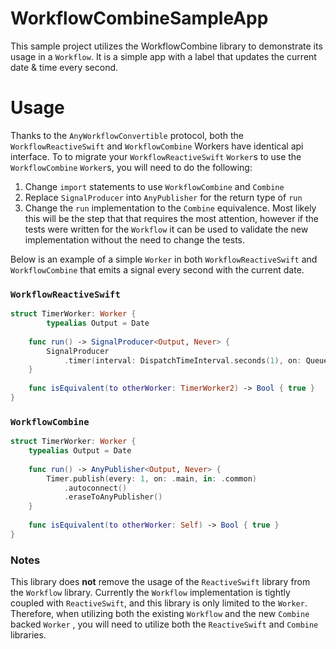 # WorkflowCombineSampleApp 

This sample project utilizes the WorkflowCombine library to demonstrate its usage in a `Workflow`. It is a simple app with a label that updates the current date & time every second.

# Usage

Thanks to the `AnyWorkflowConvertible` protocol, both the `WorkflowReactiveSwift` and `WorkflowCombine` Workers have identical api interface. To to migrate your `WorkflowReactiveSwift` `Worker`s to use the `WorkflowCombine`  `Worker`s, you will need to do the following:

1. Change `import` statements to use `WorkflowCombine` and `Combine`
2. Replace `SignalProducer` into `AnyPublisher` for the return type of `run`
3. Change the `run` implementation to the `Combine` equivalence. Most likely this will be the step that that requires the most attention, however if the tests were written for the `Workflow` it can be used to validate the new implementation without the need to change the tests.

Below is an example of a simple `Worker` in both `WorkflowReactiveSwift` and `WorkflowCombine` that emits a signal every second with the current date.

### `WorkflowReactiveSwift`

```swift
struct TimerWorker: Worker {
        typealias Output = Date
    
    func run() -> SignalProducer<Output, Never> {
        SignalProducer
            .timer(interval: DispatchTimeInterval.seconds(1), on: QueueScheduler.main)
    }
    
    func isEquivalent(to otherWorker: TimerWorker2) -> Bool { true }
}
```

### `WorkflowCombine`

```swift
struct TimerWorker: Worker {
    typealias Output = Date
    
    func run() -> AnyPublisher<Output, Never> {
        Timer.publish(every: 1, on: .main, in: .common)
            .autoconnect()
            .eraseToAnyPublisher()
    }
    
    func isEquivalent(to otherWorker: Self) -> Bool { true }
}
```

### Notes

This library does **not** remove the usage of the `ReactiveSwift` library from the `Workflow` library. Currently the `Workflow` implementation is tightly coupled with `ReactiveSwift`, and this library is only limited to the `Worker`. Therefore, when utilizing both the existing `Workflow` and the new `Combine` backed `Worker` , you will need to utilize both the `ReactiveSwift` and `Combine` libraries.
